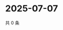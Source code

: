 # 2025-07-07

共 0 条

<!-- BEGIN ZHIHUQUESTIONS -->
<!-- 最后更新时间 Mon Jul 07 2025 07:11:19 GMT+0800 (China Standard Time) -->

<!-- END ZHIHUQUESTIONS -->
